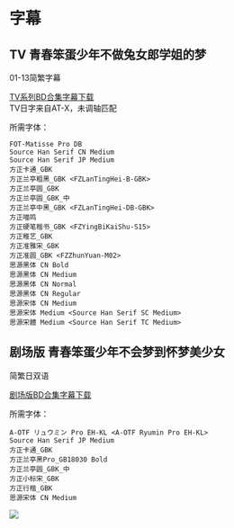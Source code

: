 # 字幕

## TV 青春笨蛋少年不做兔女郎学姐的梦

01-13简繁字幕

[TV系列BD合集字幕下载](https://github.com/Nekomoekissaten-SUB/Nekomoekissaten-poi-Subs/raw/master/Ao-buta/Ao-buta_TV_BD_CHI.7z)  
TV日字来自AT-X，未调轴匹配

所需字体：
```
FOT-Matisse Pro DB
Source Han Serif CN Medium
Source Han Serif JP Medium
方正卡通_GBK
方正兰亭粗黑_GBK <FZLanTingHei-B-GBK>
方正兰亭圆_GBK
方正兰亭圆_GBK_中
方正兰亭中黑_GBK <FZLanTingHei-DB-GBK>
方正喵鸣
方正硬笔楷书_GBK <FZYingBiKaiShu-S15>
方正稚艺_GBK
方正准雅宋_GBK
方正准圆_GBK <FZZhunYuan-M02>
思源黑体 CN Bold
思源黑体 CN Medium
思源黑体 CN Normal
思源黑体 CN Regular
思源宋体 CN Medium
思源宋体 Medium <Source Han Serif SC Medium>
思源宋體 Medium <Source Han Serif TC Medium>
```

## 剧场版 青春笨蛋少年不会梦到怀梦美少女

简繁日双语

[剧场版BD合集字幕下载](https://github.com/Nekomoekissaten-SUB/Nekomoekissaten-poi-Subs/raw/master/Ao-buta/Ao-buta_Movie_BD_CHI_JPN.7z)

所需字体：
```
A-OTF リュウミン Pro EH-KL <A-OTF Ryumin Pro EH-KL>
Source Han Serif JP Medium
方正卡通_GBK
方正兰亭黑Pro_GB18030 Bold
方正兰亭圆_GBK_中
方正小标宋_GBK
方正行楷_GBK
思源宋体 CN Medium
```

![](https://nekomoe.pages.dev/images/2018-10/ao-buta.jpg)